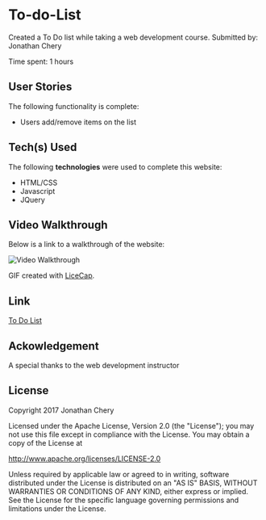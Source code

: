 # To-do-List

Created a To Do list while taking a web development course.
Submitted by: Jonathan Chery

Time spent: 1 hours

## User Stories

The following functionality is complete:

* Users add/remove items on the list

## Tech(s) Used

The following **technologies** were used to complete this website:

* HTML/CSS
* Javascript
* JQuery

## Video Walkthrough 

Below is a link to a walkthrough of the website:

<img src= 'https://i.imgur.com/ablN9Cu.gif' title='Video Walkthrough' alt='Video Walkthrough' />

GIF created with [LiceCap](http://www.cockos.com/licecap/).

## Link 

<a href= 'http://cheryville.com/webdev2/week07/'>To Do List</a>


## Ackowledgement

A special thanks to the web development instructor
    
## License

Copyright 2017 Jonathan Chery

Licensed under the Apache License, Version 2.0 (the "License");
you may not use this file except in compliance with the License.
You may obtain a copy of the License at

http://www.apache.org/licenses/LICENSE-2.0

Unless required by applicable law or agreed to in writing, software
distributed under the License is distributed on an "AS IS" BASIS,
WITHOUT WARRANTIES OR CONDITIONS OF ANY KIND, either express or implied.
See the License for the specific language governing permissions and
limitations under the License.
